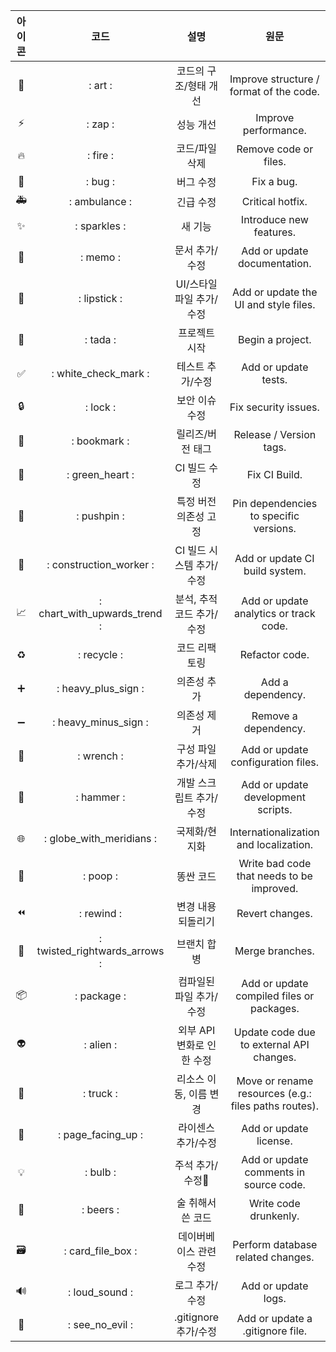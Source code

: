 |아이콘|코드|설명|원문|
|:---:|:---:|:---:|:---:|
|🎨|: art :|코드의 구조/형태 개선|Improve structure / format of the code.|
|⚡️|: zap :|성능 개선|Improve performance.|
|🔥|: fire :|코드/파일 삭제|Remove code or files.|
|🐛|: bug :|버그 수정|Fix a bug.|
|🚑|: ambulance :|긴급 수정|Critical hotfix.|
|✨|: sparkles :|새 기능|Introduce new features.|
|📝|: memo :|문서 추가/수정|Add or update documentation.|
|💄|: lipstick :|UI/스타일 파일 추가/수정|Add or update the UI and style files.|
|🎉|: tada :|프로젝트 시작|Begin a project.|
|✅|: white_check_mark :|테스트 추가/수정|Add or update tests.|
|🔒|: lock :|보안 이슈 수정|Fix security issues.|
|🔖|: bookmark :|릴리즈/버전 태그|Release / Version tags.|
|💚|: green_heart :|CI 빌드 수정|Fix CI Build.|
|📌|: pushpin :|특정 버전 의존성 고정|Pin dependencies to specific versions.|
|👷|: construction_worker :|CI 빌드 시스템 추가/수정|Add or update CI build system.|
|📈|: chart_with_upwards_trend :|분석, 추적 코드 추가/수정|Add or update analytics or track code.|
|♻️|: recycle :|코드 리팩토링|Refactor code.|
|➕|: heavy_plus_sign :|의존성 추가|Add a dependency.|
|➖|: heavy_minus_sign :|의존성 제거|Remove a dependency.|
|🔧|: wrench :|구성 파일 추가/삭제|Add or update configuration files.|
|🔨|: hammer :|개발 스크립트 추가/수정|Add or update development scripts.|
|🌐|: globe_with_meridians :|국제화/현지화|Internationalization and localization.|
|💩|: poop :|똥싼 코드|Write bad code that needs to be improved.|
|⏪|: rewind :|변경 내용 되돌리기|Revert changes.|
|🔀|: twisted_rightwards_arrows :|브랜치 합병|Merge branches.|
|📦|: package :|컴파일된 파일 추가/수정|Add or update compiled files or packages.|
|👽|: alien :|외부 API 변화로 인한 수정|Update code due to external API changes.|
|🚚|: truck :|리소스 이동, 이름 변경|Move or rename resources (e.g.: files paths routes).|
|📄|: page_facing_up :|라이센스 추가/수정|Add or update license.|
|💡|: bulb :|주석 추가/수정|Add or update comments in source code.|
|🍻|: beers :|술 취해서 쓴 코드|Write code drunkenly.|
|🗃|: card_file_box :|데이버베이스 관련 수정|Perform database related changes.|
|🔊|: loud_sound :|로그 추가/수정|Add or update logs.|
|🙈|: see_no_evil :|.gitignore 추가/수정|Add or update a .gitignore file.|
